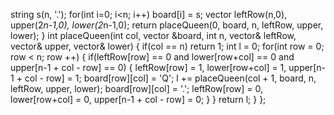 string s(n, '.');
for(int i=0; i<n; i++) board[i] = s;
vector<int> leftRow(n,0), upper(2*n-1,0), lower(2*n-1,0);
return placeQueen(0, board, n, leftRow, upper, lower);
}
int placeQueen(int col, vector<string> &board, int n, vector<int>& leftRow, vector<int>& upper, vector<int>& lower)
{
if(col == n) return 1;
int l = 0;
for(int row = 0; row < n; row ++)
{
if(leftRow[row] == 0 and lower[row+col] == 0 and upper[n-1 + col - row] == 0)
{
leftRow[row] = 1, lower[row+col] = 1, upper[n-1 + col - row] = 1;
board[row][col] = 'Q';
l += placeQueen(col + 1, board, n, leftRow, upper, lower);
board[row][col] = '.';
leftRow[row] = 0, lower[row+col] = 0, upper[n-1 + col - row] = 0;
}
}
return l;
}
};
​
​
​
​
​
```